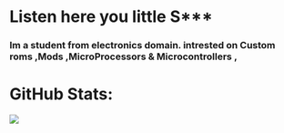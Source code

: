 # Listen here you little S***
### Im a student from electronics domain. intrested on Custom roms ,Mods ,MicroProcessors & Microcontrollers ,

# GitHub Stats:
![](https://github-readme-stats.vercel.app/api?username=josithg-216&theme=codeSTACKr&hide_border=false&include_all_commits=false&count_private=false)<br/>

